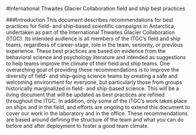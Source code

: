 #International Thwaites Glacier Collaboration field and ship best practices

###Introduction
This document describes recommendations for best practices for field- and ship-based scientific campaigns in Antarctica, undertaken as part of the International Thwaites Glacier Collaboration (ITGC). Its intended audience is all members of the ITGC’s field and ship teams, regardless of career-stage, role in the team, seniority, or previous experience. These best practices are based on evidence from the behavioral science and psychology literature and intended as suggestions to help teams improve the climate of their field and ship teams. One overarching goal of providing these recommendations is to improve the diversity of field- and ship-going science teams by creating a safe and welcoming environment for everyone, but particularly those from groups historically marginalized in field- and ship-based science. This will be a living document that will be updated as best practices are refined throughout the ITGC. In addition, only some of the ITGC’s work takes place on ships and in the field, and efforts are ongoing to extend this document to cover our work in the laboratory and in the office. These recommendations are based around defining the structure of the team and what you can do before and after deployment to foster a good team climate. 
